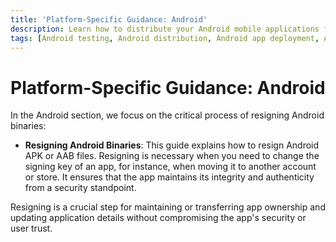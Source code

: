 ```yaml
---
title: 'Platform-Specific Guidance: Android'
description: Learn how to distribute your Android mobile applications for testing and production. Follow the platform-specific guides to ensure a smooth testing process and successful deployment.
tags: [Android testing, Android distribution, Android app deployment, Android app distribution]
---
```


# Platform-Specific Guidance: Android

In the Android section, we focus on the critical process of resigning Android binaries:

- **Resigning Android Binaries**: This guide explains how to resign Android APK or AAB files. Resigning is necessary when you need to change the signing key of an app, for instance, when moving it to another account or store. It ensures that the app maintains its integrity and authenticity from a security standpoint.

Resigning is a crucial step for maintaining or transferring app ownership and updating application details without compromising the app's security or user trust.
